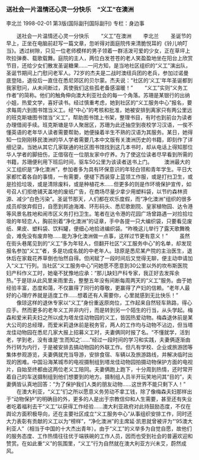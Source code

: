 ### 送社会一片温情还心灵一分快乐　“义工”在澳洲
李北兰
1998-02-01
第3版(国际副刊国际副刊)
专栏：身边事

　　送社会一片温情还心灵一分快乐
　　“义工”在澳洲
　　李北兰
　　圣诞节的早上，正坐在电脑前赶写一篇文章，忽听得对面庭院传来清脆悦耳的《铃儿响叮当》。透过树隙，只见一位老师模样的男子领着一群活泼可爱的少女，正在草坪上吹拉弹奏、载歌载舞。庭院的主人，两位白发苍苍的老人笑盈盈地坐在阳台上欣赏节目，还给少女们散发圣诞糖果……一问方知，是当地社区组织的“义工”演出队，圣诞节期间上门慰问老军人。72岁的杰夫是二战时澳纽兵团的老兵，参加过诺曼底登陆，退役后一直住在悉尼郊区的贝尔蒙。杰夫说：“社区的‘义工’年年圣诞都到我家慰问，从未间断过，真使我们这些孤老备感温暖！”
　　“义工”实则“义务工作者”的简称。他们的触角伸向澳大利亚社会的每一个角落。苏珊是某银行的出纳小姐，热爱文学，喜好读书。经过慎重考虑，她到社区的“义工服务中心”报名，要求每周六到图书馆当义工。经“中心”的考核和批准，她被安排到离家只有两公里远的班克斯塘图书馆当“义工”，帮助图书馆上书架，整理书目，有时也到前台为读者办理借阅手续。班克斯塘是华人聚居区，苏珊为此还抽空到夜校学习汉语，一俟不懂英语的老年华人读者需要帮助，她便操着半生不熟的汉语为其服务。某日，她得知一位刚刚移民澳洲的华人学者需要几本中文版有关澳洲历史的书籍，即刻作了详细记录。当她从其它几家联通的社区图书馆找到这几本书时，却从电话上得知那位华人学者的脚扭伤，正借宿在一位朋友家中疗养。为了使这位读者尽早看到所需的书籍，苏珊便利用下班后时间，驱车50公里为该读者送书上门。
　　澳洲最大的义工组织是“净化澳洲”，参加者多为具有环保意识的年轻白领和青年学生。平日大家都忙着各自的事情，一有需要，便褪下西装穿上蓝领工作服，或是打扫卫生，或是捡拾垃圾，或是清除废料，或是种植花木……但更多的则是作环境保护宣传，如号召人们拒绝铺天盖地的废纸广告，在商场尽量少拿少用塑料袋，以节约森林资源、减少“白色污染”。圣诞节那天，人们都在欢乐度假，而“净化澳洲”组织的很多成员却放弃假日，自愿到邦迪海滩、环形码头、悉尼歌剧院、皇家植物园、达令港等风景名胜地和闹市区义务打扫卫生。笔者在达令港的花园广场曾路遇一对捡拾垃圾的年轻恋人，胸前别着“净化澳洲”的证章，手中各提一只大编织袋，只要看见废纸、果皮、塑料袋、饮料罐，便细心地拾进编织袋。“昨晚这儿举行了露天歌舞晚会，难免没有废弃物……能为净化澳洲做一点事，这样过节更有意义！”
　　虽然在街头巷尾见到的“义工”多为年轻人，但翻开社区“义工服务中心”的名单，却发现报名参加“义工”者，多是功成名就的中老年人。琼原是悉尼某产院的主治医生，退休后在家栽花养草倒也怡然自得。但闲赋了一段时间后又觉得无聊，便主动申请加入“义工”行列。当社区“义工服务中心”问她愿不愿意到30公里以外的坎布斯医院妇产科作义工时，她毫不犹豫地应承：“那儿缺妇产科专家，我正好去发挥余热。”于是琼从此风里来雨里去，整整五年没有间断每周两天的“义工”服务。由于她经验丰富，态度和蔼，不仅赢得了同行的尊敬，更赢得了产妇的信赖。“老年人最好的心理疗养就是适度工作……想着还有人需要你，心里就感到无比快乐！”
　　像琼这样的退休专家以“义工”身份重返原岗位，工作起来自然轻车熟路，得心应手。然而更多的老年义工并非内行，而是转到另一个陌生的行当，从头学起。梅森和爱米莉夫妇之所以成为塔龙佳动物园的义工，皆因热爱动物。梅森退休前是某大公司的总经理，而爱米莉退休前是税务官，两人的工作均与动物不沾边，但当塔龙佳动物园在悉尼几家大报上招募义工时，夫妻俩同时报了名。“不懂就学，活到老，学到老，没有谁是‘生而知之’……”经过一段时间的学习和实践，夫妻俩逐渐由外行转为内行，于是被安排去搞动物园的外联工作。但凡有学校、企业或旅游团等集体参观游览，夫妻俩就充当导游，安排食宿、车辆以及旅游路线，并解决临时出现的困难。中国沿海某城市的电视摄制组到塔龙佳动物园拍摄动物保护方面的电视片，自始至终都由这两位老义工陪同。夫妻俩跑上跑下，十分周到热情，还时常开着自己的车送摄制组到他们想要到的地方。摄制组人员半开玩笑地问其“目的”，夫妻俩皆认真地回答：“为了保护我们人类的朋友动物……这世界不能只剩下人！”
　　在澳大利亚，“义工”们之所以愿意义务劳动不拿工钱，除了像梅森夫妇那样出于“动物保护”的明确目的外，更多的人是出于宗教信仰和人生需要，甚至还有失业者吃着福利去干“义工”以获得工作经验……澳大利亚政府对此持鼓励态度，不仅在舆论方面积极导向，还在主要社区成立“义工服务中心”从事组织安排工作，同时还大力表彰有贡献的义工以为“榜样”，“净化澳洲”的主席延·凯恩就曾被评为“’95澳大利亚人”（相当于中国的十大杰出青年）。由于“义工”的义举多为自觉自愿，故他们的服务态度、工作热情往往优于端铁碗的工作人员，因而也受到社会的普遍欢迎和赞赏。在如此重“义”的氛围里，“义工”行为自然就在澳大利亚方兴未艾，蔚然成风。
